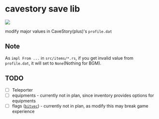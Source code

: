 # cavestory save lib

[![](https://img.shields.io/docsrs/cavestory-save-lib)](https://docs.rs/cavestory-save-lib/latest/cavestory_save/)

modify major values in CaveStory(plus)'s `profile.dat`

## Note

As `impl From ...` in `src/items/*.rs`, if you get invalid value from `profile.dat`, it will set to `None`(Nothing for BGM).

## TODO

- [ ] Teleporter
- [ ] equipments - currently not in plan, since inventory provides options for equipments
- [ ] flags ([`bitvec`](https://docs.rs/bitvec/latest/bitvec/)) - currently not in plan, as modify this may break game experience
